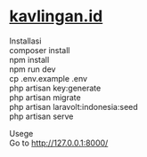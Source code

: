 <h1 class="code-line" data-line-start=0 data-line-end=1 ><a id="kavlinganid_0"></a><a href="http://kavlingan.id">kavlingan.id</a></h1>
<p class="has-line-data" data-line-start="2" data-line-end="11">Installasi<br>
composer install<br>
npm install<br>
npm run dev<br>
cp .env.example .env<br>
php artisan key:generate<br>
php artisan migrate<br>
php artisan laravolt:indonesia:seed<br>
php artisan serve</p>
<p class="has-line-data" data-line-start="12" data-line-end="14">Usege<br>
Go to <a href="http://127.0.0.1:8000/">http://127.0.0.1:8000/</a></p>
